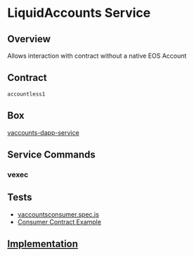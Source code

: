 LiquidAccounts Service
=================

## Overview
Allows interaction with contract without a native EOS Account



## Contract

```accountless1```

## Box
[vaccounts-dapp-service](../../developers/boxes/vaccounts-dapp-service)

## Service Commands
### vexec
## Tests 
* [vaccountsconsumer.spec.js](https://github.com/liquidapps-io/zeus-sdk/tree/master/boxes/groups/services/vaccounts-dapp-service/test/vaccountsconsumer.spec.js)
* [Consumer Contract Example](https://github.com/liquidapps-io/zeus-sdk/tree/master/boxes/groups/services/vaccounts-dapp-service/contracts/eos/vaccountsconsumer/vaccountsconsumer.cpp)
## [Implementation](https://github.com/liquidapps-io/zeus-sdk/tree/master/boxes/groups/services/vaccounts-dapp-service/contracts/eos/dappservices/_vaccounts_impl.hpp)
